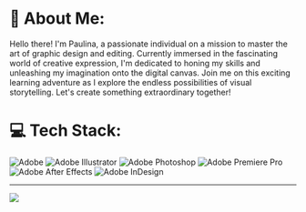 # 💫 About Me:
Hello there! I'm Paulina, a passionate individual on a mission to master the art of graphic design and editing. Currently immersed in the fascinating world of creative expression, I'm dedicated to honing my skills and unleashing my imagination onto the digital canvas. Join me on this exciting learning adventure as I explore the endless possibilities of visual storytelling. Let's create something extraordinary together!


# 💻 Tech Stack:
![Adobe](https://img.shields.io/badge/adobe-%23FF0000.svg?style=for-the-badge&logo=adobe&logoColor=white) ![Adobe Illustrator](https://img.shields.io/badge/adobe%20illustrator-%23FF9A00.svg?style=for-the-badge&logo=adobe%20illustrator&logoColor=white) ![Adobe Photoshop](https://img.shields.io/badge/adobe%20photoshop-%2331A8FF.svg?style=for-the-badge&logo=adobe%20photoshop&logoColor=white) ![Adobe Premiere Pro](https://img.shields.io/badge/Adobe%20Premiere%20Pro-9999FF.svg?style=for-the-badge&logo=Adobe%20Premiere%20Pro&logoColor=white) ![Adobe After Effects](https://img.shields.io/badge/Adobe%20After%20Effects-9999FF.svg?style=for-the-badge&logo=Adobe%20After%20Effects&logoColor=white) ![Adobe InDesign](https://img.shields.io/badge/Adobe%20InDesign-49021F?style=for-the-badge&logo=adobeindesign&logoColor=FF3366)

---
[![](https://visitcount.itsvg.in/api?id=PaulinaAlicja&icon=7&color=10)](https://visitcount.itsvg.in)

